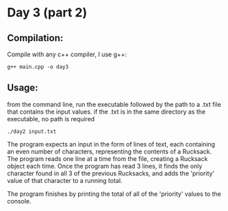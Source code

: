 # Day 3 (part 2)

## Compilation:

Compile with any c++ compiler, I use g++:

    g++ main.cpp -o day3

## Usage:

from the command line, run the executable followed by the path to a .txt file that contains the input values. if the .txt is in the same directory as the executable, no path is required

    ./day2 input.txt

The program expects an input in the form of lines of text, each containing an even number of characters, representing the contents of a Rucksack. The program reads one line at a time from the file, creating a Rucksack object each time. Once the program has read 3 lines, it finds the only character found in all 3 of the previous Rucksacks, and adds the 'priority' value of that character to a running total.

The program finishes by printing the total of all of the 'priority' values to the console.